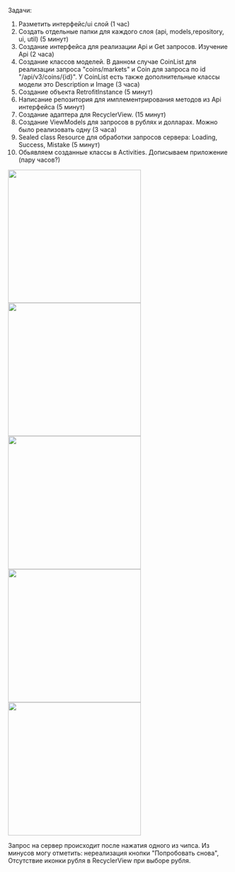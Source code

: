 Задачи: 
1. Разметить интерфейс/ui слой (1 час)
2. Создать отдельные папки для каждого слоя (api, models,repository, ui, util) (5 минут)
3. Создание интерфейса для реализации Api и Get запросов. Изучение Api (2 часа)
4. Создание классов моделей. В данном случае CoinList для реализации запроса "coins/markets" и Coin для запроса по id "/api/v3/coins/{id}". У CoinList есть также дополнительные классы модели это Description и Image (3 часа)
5. Создание объекта RetrofitInstance (5 минут)
6. Написание репозитория для имплементрирования методов из Api интерфейса (5 минут)
7. Создание адаптера для RecyclerView. (15 минут)
8. Создание ViewModels для запросов в рублях и долларах. Можно было реализовать одну (3 часа)
9. Sealed class Resource для обработки запросов сервера: Loading, Success, Mistake (5 минут)
10. Обьявляем созданные классы в Activities. Дописываем приложение (пару часов?)

<img src="https://github.com/user-attachments/assets/aa1c6504-529d-47ba-be3d-c3374dede64a" width="300">
<img src="https://github.com/user-attachments/assets/b74f1723-a7a9-477f-8c18-0c4fac784aec" width="300">
<img src="https://github.com/user-attachments/assets/b156db99-c0c6-40d7-91d9-b058d4469e51" width="300">
<img src="https://github.com/user-attachments/assets/e098f556-8e99-4cc9-aab8-c2d75fe419ae" width="300">
<img src="https://github.com/user-attachments/assets/920a58c9-26a8-4e2d-91cb-7bff5db6c56a" width="300">

Запрос на сервер происходит после нажатия одного из чипса.
Из минусов могу отметить: нереализация кнопки "Попробовать снова", Отсутствие иконки рубля в RecyclerView при выборе рубля.



